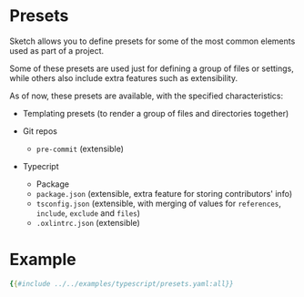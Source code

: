 # Presets

Sketch allows you to define presets for some of the most common elements used as part of a project.

Some of these presets are used just for defining a group of files or settings, while others also include extra features such as extensibility.

As of now, these presets are available, with the specified characteristics:

- Templating presets (to render a group of files and directories together)

- Git repos
    - `pre-commit` (extensible)

- Typecript
    - Package
    - `package.json` (extensible, extra feature for storing contributors' info)
    - `tsconfig.json` (extensible, with merging of values for `references`, `include`, `exclude` and `files`)
    - `.oxlintrc.json` (extensible)

# Example

```yaml
{{#include ../../examples/typescript/presets.yaml:all}}
```
